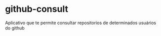 # github-consult
Aplicativo que te permite consultar repositorios de determinados usuários do github
